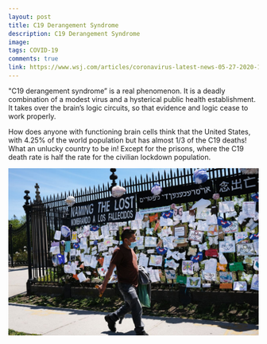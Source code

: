 ```yaml
---
layout: post
title: C19 Derangement Syndrome
description: C19 Derangement Syndrome
image: 
tags: COVID-19
comments: true
link: https://www.wsj.com/articles/coronavirus-latest-news-05-27-2020-11590568096?mod=djemalertNEWS
---
```

"C19 derangement syndrome” is a real phenomenon. It is a deadly combination of a modest virus and a hysterical public health establishment. It takes over the brain’s logic circuits, so that evidence and logic cease to work properly.


How does anyone with functioning brain cells think that the United States, with 4.25% of the world population but has almost 1/3 of the C19 deaths! What an unlucky country to be in! Except for the prisons, where the C19 death rate is half the rate for the civilian lockdown population.

![](/../../assets/images/post-images/deranged/9a68e678506a1322a3c96e07f27e709b.jpg)
